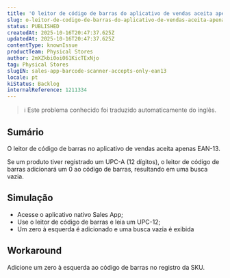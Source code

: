 ```yaml
---
title: 'O leitor de código de barras do aplicativo de vendas aceita apenas EAN-13'
slug: o-leitor-de-codigo-de-barras-do-aplicativo-de-vendas-aceita-apenas-ean13
status: PUBLISHED
createdAt: 2025-10-16T20:47:37.625Z
updatedAt: 2025-10-16T20:47:37.625Z
contentType: knownIssue
productTeam: Physical Stores
author: 2mXZkbi0oi061KicTExNjo
tag: Physical Stores
slugEN: sales-app-barcode-scanner-accepts-only-ean13
locale: pt
kiStatus: Backlog
internalReference: 1211334
---
```


>ℹ️ Este problema conhecido foi traduzido automaticamente do inglês.

## Sumário


O leitor de código de barras no aplicativo de vendas aceita apenas EAN-13.

Se um produto tiver registrado um UPC-A (12 dígitos), o leitor de código de barras adicionará um 0 ao código de barras, resultando em uma busca vazia.
## Simulação



- Acesse o aplicativo nativo Sales App;
- Use o leitor de código de barras e leia um UPC-12;
- Um zero à esquerda é adicionado e uma busca vazia é exibida
## Workaround


Adicione um zero à esquerda ao código de barras no registro da SKU.


